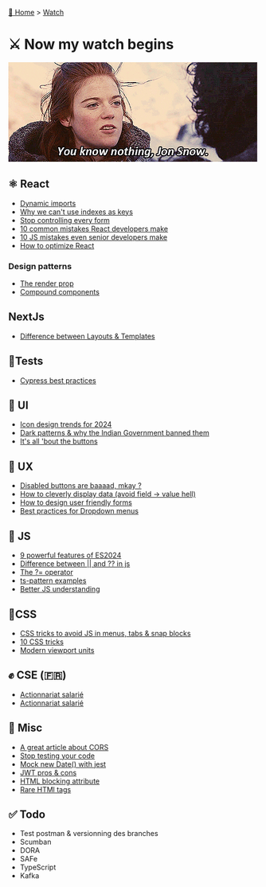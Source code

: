 [🏡 Home](../index.md) > [Watch](index.md)

# ⚔️ Now my watch begins

![youknownothing.gif](..%2Fassets%2Fimg%2Fyouknownothing.gif)

## ⚛️ React
- [Dynamic imports](https://medium.com/@shubham3480/dynamic-imports-in-react-3e3e7ad1d210)
- [Why we can't use indexes as keys](https://javascript.plainenglish.io/why-cant-we-use-indexes-as-keys-in-react-9f914f5910df)
- [Stop controlling every form](https://mostlyfocusedmike.medium.com/stop-controlling-every-form-in-react-use-formdata-instead-c26d89409afe)
- [10 common mistakes React developers make](https://simuratli.medium.com/10-common-mistakes-react-developers-make-and-how-to-avoid-them-53bceadc6954)
- [10 JS mistakes even senior developers make](https://javascript.plainenglish.io/10-javascript-mistakes-even-senior-developers-make-and-how-to-avoid-them-f0e0fafdd603)
- [How to optimize React](https://medium.com/@onix_react/react-optimization-techniques-e384b1ceb794)

### Design patterns
- [The render prop](https://javascript.plainenglish.io/react-design-pattern-the-render-prop-208f37f9ec2e)
- [Compound components](https://javascript.plainenglish.io/compound-components-pattern-in-react-4c176c18f9ba)

## NextJs
- [Difference between Layouts & Templates](https://blog.stackademic.com/difference-between-layout-and-template-in-next-js-d97dba332f67)

## 🤞Tests
- [Cypress best practices](https://docs.cypress.io/guides/references/best-practices)

## 🎨 UI
- [Icon design trends for 2024](https://uxplanet.org/icon-design-trends-for-2024-703cd080436e)
- [Dark patterns & why the Indian Government banned them](https://bootcamp.uxdesign.cc/dark-patterns-are-now-illegal-in-india-6b3c35c5ce50)
- [It's all 'bout the buttons](https://uxdesign.cc/button-design-user-interface-components-series-85243b6736c7)

## 🍿 UX
- [Disabled buttons are baaaad, mkay ?](https://uxplanet.org/disabled-buttons-ux-usability-issues-and-how-to-avoid-them-8f2246186e80)
- [How to cleverly display data (avoid field -> value hell)](https://uxmovement.medium.com/a-better-way-to-display-data-than-field-value-e041cca9a6a9)
- [How to design user friendly forms](https://medium.com/yld-blog/how-to-design-user-friendly-forms-f71b37ec959e)
- [Best practices for Dropdown menus](https://uxplanet.org/10-best-practices-for-designing-drop-down-menu-b8f8705c9641)

## 🍵 JS
- [9 powerful features of ES2024](https://medium.com/@asierr/9-powerful-features-of-es2024-that-will-change-how-you-write-javascript-daa9d8a58e36)
- [Difference between || and ?? in js](https://medium.com/coding-beauty/javascript-logical-or-vs-nullish-coalescing-operator-6c711b08d583)
- [The ?= operator](https://medium.com/coding-beauty/new-javascript-operator-1e60dea05654)
- [ts-pattern examples](https://tauantcamargo.medium.com/how-ts-pattern-can-improve-your-code-readability-d64996841646)
- [Better JS understanding](https://levelup.gitconnected.com/if-you-can-answer-these-7-questions-correctly-youre-decent-at-javascript-71e0ce9d7ac9)

## 💄CSS
- [CSS tricks to avoid JS in menus, tabs & snap blocks](https://medium.com/@bogdanfromkyiv/no-js-required-you-can-do-this-with-css-e4635e40502c)
- [10 CSS tricks](https://medium.com/@arnoldgunter/10-css-tricks-that-saved-me-plenty-of-work-and-time-3698e69d7bac)
- [Modern viewport units](https://medium.com/@dimeloper/viewport-height-and-width-units-in-modern-css-1cc919392fde)

## ✊ CSE (🇫🇷)
- [Actionnariat salarié](https://www.economie.gouv.fr/entreprises/comment-fonctionne-lactionnariat-salarie)
- [Actionnariat salarié](https://www.impots.gouv.fr/particulier/lactionnariat-salarie)

## 🍕 Misc
- [A great article about CORS](https://levelup.gitconnected.com/cors-finally-explained-simply-ae42b52a70a3)
- [Stop testing your code](https://medium.com/xendit-engineering/stop-testing-your-code-06c46dbb6554)
- [Mock new Date() with jest](https://www.benoitpaul.com/blog/javascript/jest-mock-date/)
- [JWT pros & cons](https://blog.stackademic.com/why-do-many-people-not-recommend-using-jwt-9147b2c899f8)
- [HTML blocking attribute](https://medium.com/javascript-zone/a-deep-dive-into-htmls-new-blocking-attribute-12ccb3243341)
- [Rare HTMl tags](https://medium.com/coding-beauty/rare-html-tags-9ed55211acd5)

## ✅ Todo

- Test postman & versionning des branches
- Scumban
- DORA
- SAFe
- TypeScript
- Kafka

